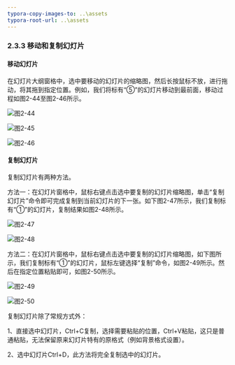 ```yaml
---
typora-copy-images-to: ..\assets
typora-root-url: ..\assets
---
```


### **2.3.3**  **移动和复制幻灯片**

#### **移动幻灯片**

在幻灯片大纲窗格中，选中要移动的幻灯片的缩略图，然后长按鼠标不放，进行拖动，将其拖到指定位置。例如，我们将标有“⑤”的幻灯片移动到最前面，移动过程如图2-44至图2-46所示。

![图2-44](/1565863206089.png)

![图2-45](/1565863243520.png)

![图2-46](/1565863362663.png)

#### **复制幻灯片**

复制幻灯片有两种方法。

方法一：在幻灯片窗格中，鼠标右键点击选中要复制的幻灯片缩略图，单击“复制幻灯片”命令即可完成复制到当前幻灯片的下一张。如下图2-47所示，我们复制标有“①”的幻灯片，复制结果如图2-48所示。

![图2-47](/1565863411368.png)

![图2-48](/clip_image002-1565863425477.png)

方法二：在幻灯片窗格中，鼠标右键点击选中要复制的幻灯片缩略图，如下图所示，我们复制标有“①”的幻灯片，鼠标左键选择“复制”命令，如图2-49所示。然后在指定位置粘贴即可，如图2-50所示。

![图2-49](/clip_image002-1565863453278.png)

![图2-50](/clip_image002-1565863465041.png)

复制幻灯片除了常规方式外：

1、直接选中幻灯片，Ctrl+C复制，选择需要粘贴的位置，Ctrl+V粘贴，这只是普通粘贴，无法保留原来幻灯片特有的原格式（例如背景格式设置）。

2、选中幻灯片Ctrl+D，此方法将完全复制选中的幻灯片。

